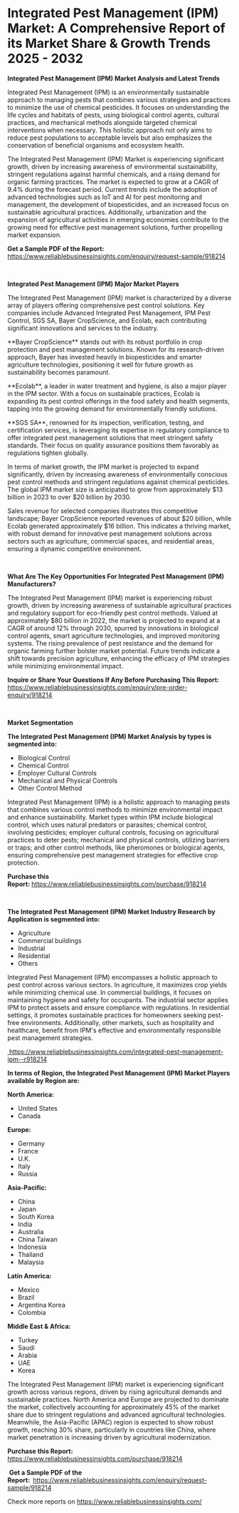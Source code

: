 <p><h1>Integrated Pest Management (IPM) Market: A Comprehensive Report of its Market Share & Growth Trends 2025 - 2032</h1></p><p><strong>Integrated Pest Management (IPM) Market Analysis and Latest Trends</strong></p>
<p><p>Integrated Pest Management (IPM) is an environmentally sustainable approach to managing pests that combines various strategies and practices to minimize the use of chemical pesticides. It focuses on understanding the life cycles and habitats of pests, using biological control agents, cultural practices, and mechanical methods alongside targeted chemical interventions when necessary. This holistic approach not only aims to reduce pest populations to acceptable levels but also emphasizes the conservation of beneficial organisms and ecosystem health.</p><p>The Integrated Pest Management (IPM) Market is experiencing significant growth, driven by increasing awareness of environmental sustainability, stringent regulations against harmful chemicals, and a rising demand for organic farming practices. The market is expected to grow at a CAGR of 9.4% during the forecast period. Current trends include the adoption of advanced technologies such as IoT and AI for pest monitoring and management, the development of biopesticides, and an increased focus on sustainable agricultural practices. Additionally, urbanization and the expansion of agricultural activities in emerging economies contribute to the growing need for effective pest management solutions, further propelling market expansion.</p></p>
<p><strong>Get a Sample PDF of the Report:&nbsp;</strong> <a href="https://www.reliablebusinessinsights.com/enquiry/request-sample/918214?utm_campaign=2760&utm_medium=2&utm_source=Github&utm_content=ia&utm_term=11032025&utm_id=integrated-pest-management-ipm">https://www.reliablebusinessinsights.com/enquiry/request-sample/918214</a></p>
<p>&nbsp;</p>
<p><strong>Integrated Pest Management (IPM) Major Market Players</strong></p>
<p><p>The Integrated Pest Management (IPM) market is characterized by a diverse array of players offering comprehensive pest control solutions. Key companies include Advanced Integrated Pest Management, IPM Pest Control, SGS SA, Bayer CropScience, and Ecolab, each contributing significant innovations and services to the industry.</p><p>**Bayer CropScience** stands out with its robust portfolio in crop protection and pest management solutions. Known for its research-driven approach, Bayer has invested heavily in biopesticides and smarter agriculture technologies, positioning it well for future growth as sustainability becomes paramount.</p><p>**Ecolab**, a leader in water treatment and hygiene, is also a major player in the IPM sector. With a focus on sustainable practices, Ecolab is expanding its pest control offerings in the food safety and health segments, tapping into the growing demand for environmentally friendly solutions.</p><p>**SGS SA**, renowned for its inspection, verification, testing, and certification services, is leveraging its expertise in regulatory compliance to offer integrated pest management solutions that meet stringent safety standards. Their focus on quality assurance positions them favorably as regulations tighten globally.</p><p>In terms of market growth, the IPM market is projected to expand significantly, driven by increasing awareness of environmentally conscious pest control methods and stringent regulations against chemical pesticides. The global IPM market size is anticipated to grow from approximately $13 billion in 2023 to over $20 billion by 2030.</p><p>Sales revenue for selected companies illustrates this competitive landscape; Bayer CropScience reported revenues of about $20 billion, while Ecolab generated approximately $16 billion. This indicates a thriving market, with robust demand for innovative pest management solutions across sectors such as agriculture, commercial spaces, and residential areas, ensuring a dynamic competitive environment.</p></p>
<p>&nbsp;</p>
<p><strong>What Are The Key Opportunities For Integrated Pest Management (IPM) Manufacturers?</strong></p>
<p><p>The Integrated Pest Management (IPM) market is experiencing robust growth, driven by increasing awareness of sustainable agricultural practices and regulatory support for eco-friendly pest control methods. Valued at approximately $80 billion in 2022, the market is projected to expand at a CAGR of around 12% through 2030, spurred by innovations in biological control agents, smart agriculture technologies, and improved monitoring systems. The rising prevalence of pest resistance and the demand for organic farming further bolster market potential. Future trends indicate a shift towards precision agriculture, enhancing the efficacy of IPM strategies while minimizing environmental impact.</p></p>
<p><strong>Inquire or Share Your Questions If Any Before Purchasing This Report:</strong> <a href="https://www.reliablebusinessinsights.com/enquiry/pre-order-enquiry/918214?utm_campaign=2760&utm_medium=2&utm_source=Github&utm_content=ia&utm_term=11032025&utm_id=integrated-pest-management-ipm">https://www.reliablebusinessinsights.com/enquiry/pre-order-enquiry/918214</a></p>
<p>&nbsp;</p>
<p><strong>Market Segmentation</strong></p>
<p><strong>The Integrated Pest Management (IPM) Market Analysis by types is segmented into:</strong></p>
<p><ul><li>Biological Control</li><li>Chemical Control</li><li>Employer Cultural Controls</li><li>Mechanical and Physical Controls</li><li>Other Control Method</li></ul></p>
<p><p>Integrated Pest Management (IPM) is a holistic approach to managing pests that combines various control methods to minimize environmental impact and enhance sustainability. Market types within IPM include biological control, which uses natural predators or parasites; chemical control, involving pesticides; employer cultural controls, focusing on agricultural practices to deter pests; mechanical and physical controls, utilizing barriers or traps; and other control methods, like pheromones or biological agents, ensuring comprehensive pest management strategies for effective crop protection.</p></p>
<p><strong>Purchase this Report:&nbsp;</strong><a href="https://www.reliablebusinessinsights.com/purchase/918214?utm_campaign=2760&utm_medium=2&utm_source=Github&utm_content=ia&utm_term=11032025&utm_id=integrated-pest-management-ipm">https://www.reliablebusinessinsights.com/purchase/918214</a></p>
<p>&nbsp;</p>
<p><strong>The Integrated Pest Management (IPM) Market Industry Research by Application is segmented into:</strong></p>
<p><ul><li>Agriculture</li><li>Commercial buildings</li><li>Industrial</li><li>Residential</li><li>Others</li></ul></p>
<p><p>Integrated Pest Management (IPM) encompasses a holistic approach to pest control across various sectors. In agriculture, it maximizes crop yields while minimizing chemical use. In commercial buildings, it focuses on maintaining hygiene and safety for occupants. The industrial sector applies IPM to protect assets and ensure compliance with regulations. In residential settings, it promotes sustainable practices for homeowners seeking pest-free environments. Additionally, other markets, such as hospitality and healthcare, benefit from IPM's effective and environmentally responsible pest management strategies.</p></p>
<p><a href="https://www.reliablebusinessinsights.com/integrated-pest-management-ipm--r918214?utm_campaign=2760&utm_medium=2&utm_source=Github&utm_content=ia&utm_term=11032025&utm_id=integrated-pest-management-ipm">&nbsp;https://www.reliablebusinessinsights.com/integrated-pest-management-ipm--r918214</a></p>
<p><strong>In terms of Region, the Integrated Pest Management (IPM) Market Players available by Region are:</strong></p>
<p>
    <p> <strong> North America: </strong>
        <ul>
            <li>United States</li>
            <li>Canada</li>
        </ul>
        </p> 
    <p> <strong> Europe: </strong>
        <ul>
            <li>Germany</li>
            <li>France</li>
            <li>U.K.</li>
            <li>Italy</li>
            <li>Russia</li>
        </ul>
        </p> 
    <p> <strong> Asia-Pacific: </strong>
        <ul>
            <li>China</li>
            <li>Japan</li>
            <li>South Korea</li>
            <li>India</li>
            <li>Australia</li>
            <li>China Taiwan</li>
            <li>Indonesia</li>
            <li>Thailand</li>
            <li>Malaysia</li>
        </ul>
        </p> 
    <p> <strong> Latin America: </strong>
        <ul>
            <li>Mexico</li>
            <li>Brazil</li>
            <li>Argentina Korea</li>
            <li>Colombia</li>
        </ul>
        </p> 
    <p> <strong> Middle East & Africa: </strong>
        <ul>
            <li>Turkey</li>
            <li>Saudi</li>
            <li>Arabia</li>
            <li>UAE</li>
            <li>Korea</li>
        </ul>
    </p>
    </p>
<p><p>The Integrated Pest Management (IPM) market is experiencing significant growth across various regions, driven by rising agricultural demands and sustainable practices. North America and Europe are projected to dominate the market, collectively accounting for approximately 45% of the market share due to stringent regulations and advanced agricultural technologies. Meanwhile, the Asia-Pacific (APAC) region is expected to show robust growth, reaching 30% share, particularly in countries like China, where market penetration is increasing driven by agricultural modernization.</p></p>
<p><strong>Purchase this Report: </strong><a href="https://www.reliablebusinessinsights.com/purchase/918214?utm_campaign=2760&utm_medium=2&utm_source=Github&utm_content=ia&utm_term=11032025&utm_id=integrated-pest-management-ipm">https://www.reliablebusinessinsights.com/purchase/918214</a></p>
<p>&nbsp;<strong>Get a Sample PDF of the Report:&nbsp;&nbsp;</strong><a href="https://www.reliablebusinessinsights.com/enquiry/request-sample/918214?utm_campaign=2760&utm_medium=2&utm_source=Github&utm_content=ia&utm_term=11032025&utm_id=integrated-pest-management-ipm">https://www.reliablebusinessinsights.com/enquiry/request-sample/918214</a></p>
<p><strong></strong></p>
<p>Check more reports on <a href="https://www.reliablebusinessinsights.com/?utm_campaign=2760&utm_medium=2&utm_source=Github&utm_content=ia&utm_term=11032025&utm_id=integrated-pest-management-ipm">https://www.reliablebusinessinsights.com/</a></p>